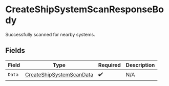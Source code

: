 # CreateShipSystemScanResponseBody

Successfully scanned for nearby systems.


## Fields

| Field                                                                         | Type                                                                          | Required                                                                      | Description                                                                   |
| ----------------------------------------------------------------------------- | ----------------------------------------------------------------------------- | ----------------------------------------------------------------------------- | ----------------------------------------------------------------------------- |
| `Data`                                                                        | [CreateShipSystemScanData](../../Models/Requests/CreateShipSystemScanData.md) | :heavy_check_mark:                                                            | N/A                                                                           |